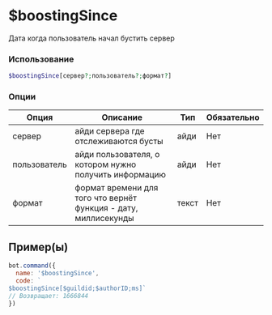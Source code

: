 # $boostingSince
Дата когда пользователь начал бустить сервер
### Использование
```php
$boostingSince[сервер?;пользователь?;формат?]
```

### Опции

| Опция | Описание | Тип | Обязательно |
|--------|-------------|------|----------|
| сервер | айди сервера где отслеживаются бусты | айди | Нет | 
| пользователь | айди пользователя, о котором нужно получить информацию | айди | Нет | 
| формат | формат времени для того что вернёт функция - дату, миллисекунды  | текст | Нет |
## Пример(ы)

```javascript
bot.command({
  name: '$boostingSince',
  code: `
$boostingSince[$guildid;$authorID;ms]`
// Возвращает: 1666844
})
```